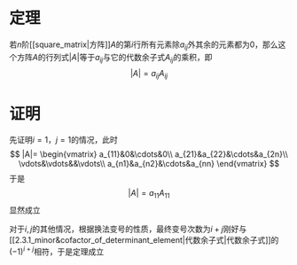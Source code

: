 # 定理
若$n$阶[[square_matrix|方阵]]$A$的第$i$行所有元素除$a_{ij}$外其余的元素都为$0$，那么这个方阵$A$的行列式$|A|$等于$a_{ij}$与它的代数余子式$A_{ij}$的乘积，即
$$
|A|=a_{ij}A_{ij}
$$
# 证明
先证明$i=1$，$j=1$的情况，此时
$$
|A|=
\begin{vmatrix}
a_{11}&0&\cdots&0\\
a_{21}&a_{22}&\cdots&a_{2n}\\
\vdots&\vdots&&\vdots\\
a_{n1}&a_{n2}&\cdots&a_{nn}
\end{vmatrix}
$$
于是
$$
|A|=a_{11}A_{11}
$$
显然成立

对于$i,j$的其他情况，根据换法变号的性质，最终变号次数为$i+j$刚好与[[2.3.1_minor&cofactor_of_determinant_element|代数余子式|代数余子式]]的$(-1)^{i+j}$相符，于是定理成立